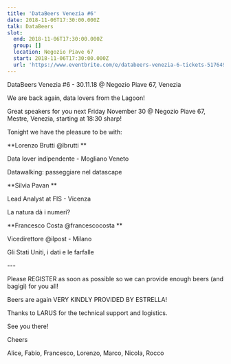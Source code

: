 ```yaml
---
title: 'DataBeers Venezia #6'
date: 2018-11-06T17:30:00.000Z
talk: DataBeers
slot:
  end: 2018-11-06T17:30:00.000Z
  group: []
  location: Negozio Piave 67
  start: 2018-11-06T17:30:00.000Z
  url: 'https://www.eventbrite.com/e/databeers-venezia-6-tickets-51764979447#'
---
```

DataBeers Venezia #6 - 30.11.18 @ Negozio Piave 67, Venezia



We are back again, data lovers from the Lagoon!



Great speakers for you next Friday November 30 @ Negozio Piave 67, Mestre, Venezia, starting at 18:30 sharp!



Tonight we have the pleasure to be with:



**Lorenzo Brutti @lbrutti
**

Data lover indipendente - Mogliano Veneto

Datawalking: passeggiare nel datascape 



**Silvia Pavan 
**

Lead Analyst at FIS - Vicenza

La natura dà i numeri? 



**Francesco Costa @francescocosta
**

Vicedirettore @ilpost - Milano

Gli Stati Uniti, i dati e le farfalle



\---


Please REGISTER as soon as possible so we can provide enough beers (and bagigi) for you all!


Beers are again VERY KINDLY PROVIDED BY ESTRELLA!

Thanks to LARUS for the technical support and logistics.



See you there!


Cheers



Alice, Fabio, Francesco, Lorenzo, Marco, Nicola, Rocco

